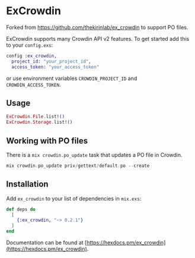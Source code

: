 # ExCrowdin

Forked from https://github.com/thekirinlab/ex_crowdin to support PO files.

ExCrowdin supports many Crowdin API v2 features. To get started add this to your `config.exs`:

```elixir
config :ex_crowdin,
  project_id: "your_project_id",
  access_token: "your_access_token"
```

or use environment variables `CROWDIN_PROJECT_ID` and `CROWDIN_ACCESS_TOKEN`.

## Usage

```elixir
ExCrowdin.File.list!()
ExCrowdin.Storage.list!()
```

## Working with PO files

There is a `mix crowdin.po_update` task that updates a PO file in Crowdin.

```elixir
mix crowdin.po_update priv/gettext/default.po --create
```

## Installation

Add `ex_crowdin` to your list of dependencies in `mix.exs`:

```elixir
def deps do
  [
    {:ex_crowdin, "~> 0.2.1"}
  ]
end
```

Documentation can be found at [https://hexdocs.pm/ex_crowdin](https://hexdocs.pm/ex_crowdin).

